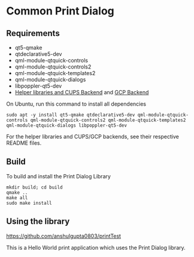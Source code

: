 # Common Print Dialog

## Requirements
- qt5-qmake
- qtdeclarative5-dev
- qml-module-qtquick-controls
- qml-module-qtquick-controls2
- qml-module-qtquick-templates2
- qml-module-qtquick-dialogs
- libpoppler-qt5-dev
- [Helper libraries and CUPS Backend](https://github.com/NilanjanaLodh/PrintDialog_Backend) and [GCP Backend](https://github.com/dracarys09/gcp-backend)

On Ubuntu, run this command to install all dependencies
```
sudo apt -y install qt5-qmake qtdeclarative5-dev qml-module-qtquick-controls qml-module-qtquick-controls2 qml-module-qtquick-templates2 qml-module-qtquick-dialogs libpoppler-qt5-dev
```

For the helper libraries and CUPS/GCP backends, see their respective README files.

## Build
To build and install the Print Dialog Library

```
mkdir build; cd build
qmake ..
make all
sudo make install
```

## Using the library
https://github.com/anshulgupta0803/printTest

This is a Hello World print application which uses the Print Dialog library.
